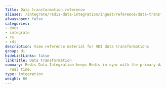 ```yaml
---
Title: Data transformation reference
aliases: /integrate/redis-data-integration/ingest/reference/data-transformation/
alwaysopen: false
categories:
- docs
- integrate
- rs
- rdi
description: View reference material for RDI data transformations
group: di
hideListLinks: false
linkTitle: Data transformation
summary: Redis Data Integration keeps Redis in sync with the primary database in near
  real time.
type: integration
weight: 60
---
```

